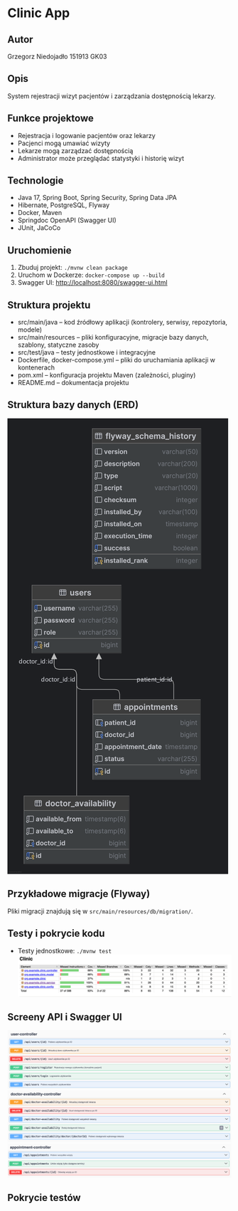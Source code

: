 # Clinic App

## Autor
Grzegorz Niedojadło 151913 GK03

## Opis
System rejestracji wizyt pacjentów i zarządzania dostępnością lekarzy.

## Funkce projektowe
- Rejestracja i logowanie pacjentów oraz lekarzy
- Pacjenci mogą umawiać wizyty
- Lekarze mogą zarządzać dostępnością
- Administrator może przeglądać statystyki i historię wizyt

## Technologie
- Java 17, Spring Boot, Spring Security, Spring Data JPA
- Hibernate, PostgreSQL, Flyway
- Docker, Maven
- Springdoc OpenAPI (Swagger UI)
- JUnit, JaCoCo

## Uruchomienie
1. Zbuduj projekt: `./mvnw clean package`
2. Uruchom w Dockerze: `docker-compose up --build`
3. Swagger UI: [http://localhost:8080/swagger-ui.html](http://localhost:8080/swagger-ui.html)

## Struktura projektu

- src/main/java – kod źródłowy aplikacji (kontrolery, serwisy, repozytoria, modele)
- src/main/resources – pliki konfiguracyjne, migracje bazy danych, szablony, statyczne zasoby
- src/test/java – testy jednostkowe i integracyjne
- Dockerfile, docker-compose.yml – pliki do uruchamiania aplikacji w kontenerach
- pom.xml – konfiguracja projektu Maven (zależności, pluginy)
- README.md – dokumentacja projektu

## Struktura bazy danych (ERD)

![ERD](docs/erd.png)

## Przykładowe migracje (Flyway)
Pliki migracji znajdują się w `src/main/resources/db/migration/`.

## Testy i pokrycie kodu
- Testy jednostkowe: `./mvnw test`
![Pokrycie testów](docs/Pokrycie_testow.png)

## Screeny API i Swagger UI

![Swagger 1](docs/swagger1.png)
![Swagger 2](docs/swagger2.png)
![Swagger 3](docs/swagger3.png)

## Pokrycie testów


